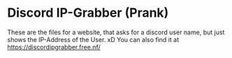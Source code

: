 # Discord IP-Grabber (Prank)
These are the files for a website, that asks for a discord user name, but just shows the IP-Address of the User. xD
You can also find it at https://discordipgrabber.free.nf/
